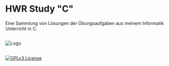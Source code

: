 # HWR Study "C"
####
Eine Sammlung von Lösungen der Übungsaufgaben aus meinem Informatik Unterricht in C.
## 
![Logo](https://upload.wikimedia.org/wikipedia/de/thumb/9/90/Hochschule_für_Wirtschaft_und_Recht_Berlin_logo.svg/1280px-Hochschule_für_Wirtschaft_und_Recht_Berlin_logo.svg.png)
##
[![GPLv3 License](https://img.shields.io/badge/License-GPL%20v3-yellow.svg)](https://opensource.org/licenses/)

